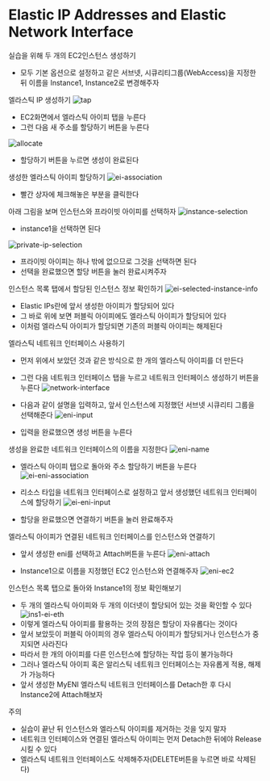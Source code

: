 # Elastic IP Addresses and Elastic Network Interface

실습을 위해 두 개의 EC2인스턴스 생성하기
* 모두 기본 옵션으로 설정하고 같은 서브넷, 시큐리티그룹(WebAccess)을 지정한 뒤 이름을 Instance1, Instance2로 변경해주자

엘라스틱 IP 생성하기
![tap](./img/ip-addr/ei1.png)
* EC2화면에서 엘라스틱 아이피 탭을 누른다
* 그런 다음 새 주소를 할당하기 버튼을 누른다

![allocate](./img/ip-addr/ei2.png)
* 할당하기 버튼을 누르면 생성이 완료된다

생성한 엘라스틱 아이피 할당하기
![ei-association](./img/ip-addr/ei-associate.png)
* 빨간 상자에 체크해놓은 부분을 클릭한다

아래 그림을 보며 인스턴스와 프라이빗 아이피를 선택하자
![instance-selection](./img/ip-addr/ei-it-select.png)
* instance1을 선택하면 된다

![private-ip-selection](./img/ip-addr/ei-pi-select.png)
* 프라이빗 아이피는 하나 밖에 없으므로 그것을 선택하면 된다
* 선택을 완료했으면 할당 버튼을 눌러 완료시켜주자

인스턴스 목록 탭에서 할당된 인스턴스 정보 확인하기
![ei-selected-instance-info](./img/ip-addr/ins1-info.png)
* Elastic IPs란에 앞서 생성한 아이피가 할당되어 있다
* 그 바로 위에 보면 퍼블릭 아이피에도 엘라스틱 아이피가 할당되어 있다
* 이처럼 엘라스틱 아이피가 할당되면 기존의 퍼블릭 아이피는 해제된다

엘라스틱 네트워크 인터페이스 사용하기
* 먼저 위에서 보았던 것과 같은 방식으로 한 개의 엘라스틱 아이피를 더 만든다
* 그런 다음 네트워크 인터페이스 탭을 누르고 네트워크 인터페이스 생성하기 버튼을 누른다
![network-interface](./img/ip-addr/network-interface.png)

* 다음과 같이 설명을 입력하고, 앞서 인스턴스에 지정했던 서브넷 시큐리티 그룹을 선택해준다
![eni-input](./img/ip-addr/eni-input.png)
* 입력을 완료했으면 생성 버튼을 누른다

생성을 완료한 네트워크 인터페이스의 이름을 지정한다
![eni-name](./img/ip-addr/eni-name.png)

* 엘라스틱 아이피 탭으로 돌아와 주소 할당하기 버튼을 누른다
![ei-eni-association](./img/ip-addr/ei-eni-asc.png)

* 리소스 타입을 네트워크 인터페이스로 설정하고 앞서 생성했던 네트워크 인터페이스에 할당하기
![ei-eni-input](./img/ip-addr/ei-eni-input.png)
* 할당을 완료했으면 연결하기 버튼을 눌러 완료해주자

엘라스틱 아이피가 연결된 네트워크 인터페이스를 인스턴스와 연결하기
* 앞서 생성한 eni를 선택하고 Attach버튼을 누른다
![eni-attach](./img/ip-addr/eni-attach.png)

* Instance1으로 이름을 지정했던 EC2 인스턴스와 연결해주자
![eni-ec2](./img/ip-addr/eni-ec2.png)

인스턴스 목록 탭으로 돌아와 Instance1의 정보 확인해보기
* 두 개의 엘라스틱 아이피와 두 개의 이더넷이 할당되어 있는 것을 확인할 수 있다
![ins1-ei-eth](./img/ip-addr/ins1-ei-eth.png)
* 이렇게 엘라스틱 아이피를 활용하는 것의 장점은 할당이 자유롭다는 것이다
* 앞서 보았듯이 퍼블릭 아이피의 경우 엘라스틱 아이피가 할당되거나 인스턴스가 중지되면 사라진다
* 따라서 한 개의 아이피를 다른 인스턴스에 할당하는 작업 등이 불가능하다
* 그러나 엘라스틱 아이피 혹은 알리스틱 네트워크 인터페이스는 자유롭게 적용, 해제가 가능하다
* 앞서 생성한 MyENI 엘라스틱 네트워크 인터페이스를 Detach한 후 다시 Instance2에 Attach해보자

주의
* 실습이 끝난 뒤 인스턴스와 엘라스틱 아이피를 제거하는 것을 잊지 말자
* 네트워크 인터페이스와 연결된 엘라스틱 아이피는 먼저 Detach한 뒤에야 Release시킬 수 있다
* 엘라스틱 네트워크 인터페이스도 삭제해주자(DELETE버튼을 누르면 바로 삭제된다)
